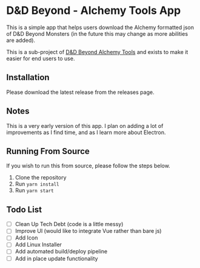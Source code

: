 # D&D Beyond - Alchemy Tools App

This is a simple app that helps users download the Alchemy formatted json of D&D Beyond Monsters (in the future this may change as more abilities are added).

This is a sub-project of [D&D Beyond Alchemy Tools](https://github.com/dragonman117/ddb-alchemy-tools) and exists to make it easier for end users to use.

## Installation

Please download the latest release from the releases page.

## Notes

This is a very early version of this app. I plan on adding a lot of improvements as I find time, and as I learn more about Electron.

## Running From Source

If you wish to run this from source, please follow the steps below.

1. Clone the repository
2. Run `yarn install`
3. Run `yarn start`

## Todo List

- [ ] Clean Up Tech Debt (code is a little messy)
- [ ] Improve UI (would like to integrate Vue rather than bare js)
- [ ] Add Icon
- [ ] Add Linux Installer
- [ ] Add automated build/deploy pipeline
- [ ] Add in place update functionality
